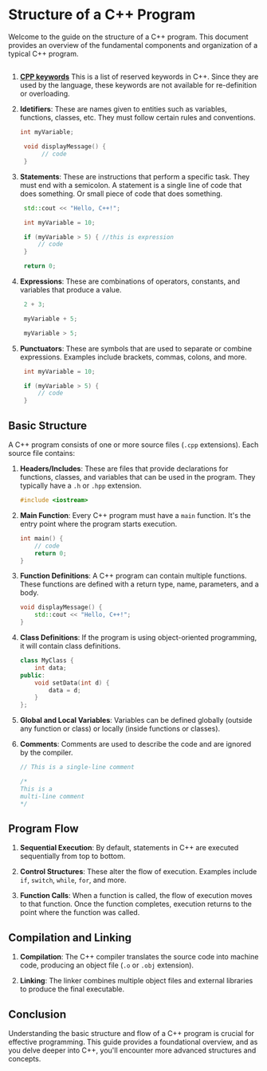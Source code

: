 
# Structure of a C++ Program

Welcome to the guide on the structure of a C++ program. This document provides an overview of the fundamental components and organization of a typical C++ program.
## 
1. [**CPP keywords**](https://en.cppreference.com/w/cpp/keyword)
This is a list of reserved keywords in C++. Since they are used by the language, these keywords are not available for re-definition or overloading.

2. **Idetifiers**: These are names given to entities such as variables, functions, classes, etc. They must follow certain rules and conventions.

   ```cpp
   int myVariable;

    void displayMessage() {
         // code
    }
   ```
3. **Statements**: These are instructions that perform a specific task. They must end with a semicolon. A statement is a single line of code that does something. Or small piece of code that does something.

   ```cpp
    std::cout << "Hello, C++!";

    int myVariable = 10;

    if (myVariable > 5) { //this is expression
        // code
    }

    return 0;

    ```
3. **Expressions**: These are combinations of operators, constants, and variables that produce a value.

   ```cpp
    2 + 3;

    myVariable + 5;

    myVariable > 5;
    ```
4. **Punctuators**: These are symbols that are used to separate or combine expressions. Examples include brackets, commas, colons, and more.

   ```cpp
    int myVariable = 10;

    if (myVariable > 5) {
        // code
    }
    ```



## Basic Structure

A C++ program consists of one or more source files (`.cpp` extensions). Each source file contains:

1. **Headers/Includes**: These are files that provide declarations for functions, classes, and variables that can be used in the program. They typically have a `.h` or `.hpp` extension.

   ```cpp
   #include <iostream>
   ```

2. **Main Function**: Every C++ program must have a `main` function. It's the entry point where the program starts execution.

   ```cpp
   int main() {
       // code
       return 0;
   }
   ```

3. **Function Definitions**: A C++ program can contain multiple functions. These functions are defined with a return type, name, parameters, and a body.

   ```cpp
   void displayMessage() {
       std::cout << "Hello, C++!";
   }
   ```

4. **Class Definitions**: If the program is using object-oriented programming, it will contain class definitions.

   ```cpp
   class MyClass {
       int data;
   public:
       void setData(int d) {
           data = d;
       }
   };
   ```

5. **Global and Local Variables**: Variables can be defined globally (outside any function or class) or locally (inside functions or classes).

6. **Comments**: Comments are used to describe the code and are ignored by the compiler.

   ```cpp
   // This is a single-line comment
   
   /* 
   This is a 
   multi-line comment
   */
   ```

## Program Flow

1. **Sequential Execution**: By default, statements in C++ are executed sequentially from top to bottom.

2. **Control Structures**: These alter the flow of execution. Examples include `if`, `switch`, `while`, `for`, and more.

3. **Function Calls**: When a function is called, the flow of execution moves to that function. Once the function completes, execution returns to the point where the function was called.

## Compilation and Linking

1. **Compilation**: The C++ compiler translates the source code into machine code, producing an object file (`.o` or `.obj` extension).

2. **Linking**: The linker combines multiple object files and external libraries to produce the final executable.

## Conclusion

Understanding the basic structure and flow of a C++ program is crucial for effective programming. This guide provides a foundational overview, and as you delve deeper into C++, you'll encounter more advanced structures and concepts.
